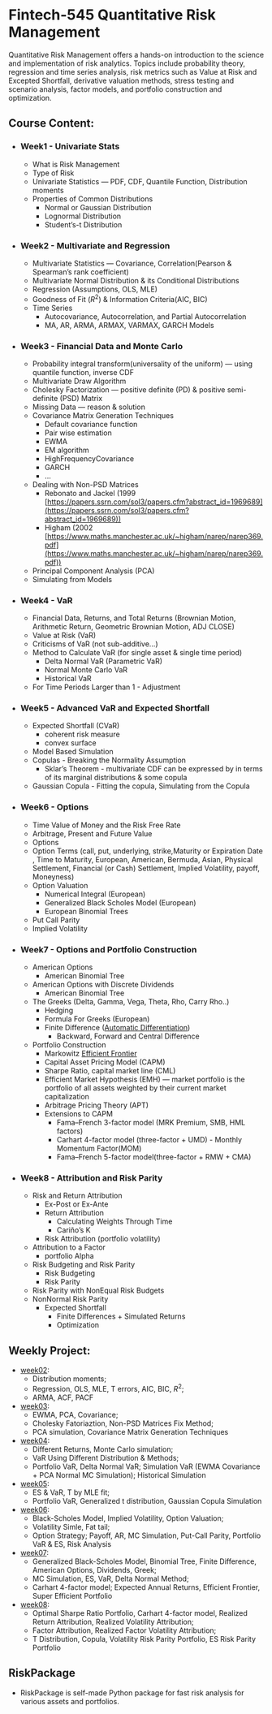 # Fintech-545 Quantitative Risk Management

Quantitative Risk Management offers a hands-on introduction to the science and implementation of risk analytics. Topics include probability theory, regression and time series analysis, risk metrics such as Value at Risk and Excepted Shortfall, derivative valuation methods, stress testing and scenario analysis, factor models, and portfolio construction and optimization.

## Course Content:
- ### Week1 - Univariate Stats
    - What is Risk Management
    - Type of Risk
    - Univariate Statistics — PDF, CDF, Quantile Function, Distribution moments
    - Properties of Common Distributions
        - Normal or Gaussian Distribution
        - Lognormal Distribution
        - Student’s-t Distribution
- ### Week2 -  Multivariate and Regression
    - Multivariate Statistics — Covariance, Correlation(Pearson & Spearman’s rank coefficient)
    - Multivariate Normal Distribution & its Conditional Distributions
    - Regression (Assumptions, OLS, MLE)
    - Goodness of Fit ($R^2$) & Information Criteria(AIC, BIC)
    - Time Series
        - Autocovariance, Autocorrelation, and Partial Autocorrelation
        - MA, AR, ARMA, ARMAX, VARMAX, GARCH Models
- ### Week3 - Financial Data and Monte Carlo
    - Probability integral transform(universality of the uniform) — using quantile function, inverse CDF
    - Multivariate Draw Algorithm
    - Cholesky Factorization — positive definite (PD) & positive semi-definite (PSD) Matrix
    - Missing Data —  reason & solution
    - Covariance Matrix Generation Techniques
        - Default covariance function
        - Pair wise estimation
        - EWMA
        - EM algorithm
        - HighFrequencyCovariance
        - GARCH
        - …
    - Dealing with Non-PSD Matrices
        - Rebonato and Jackel (1999 [https://papers.ssrn.com/sol3/papers.cfm?abstract_id=1969689](https://papers.ssrn.com/sol3/papers.cfm?abstract_id=1969689))
        - Higham (2002 [https://www.maths.manchester.ac.uk/~higham/narep/narep369.pdf](https://www.maths.manchester.ac.uk/~higham/narep/narep369.pdf))
    - Principal Component Analysis (PCA)
    - Simulating from Models
- ### Week4 - VaR
    - Financial Data, Returns, and Total Returns (Brownian Motion, Arithmetic Return, Geometric Brownian Motion, ADJ CLOSE)
    - Value at Risk (VaR)
    - Criticisms of VaR (not sub-additive…)
    - Method to Calculate VaR (for single asset & single time period)
        - Delta Normal VaR (Parametric VaR)
        - Normal Monte Carlo VaR
        - Historical VaR
    - For Time Periods Larger than 1 - Adjustment
- ### Week5 - Advanced VaR and Expected Shortfall
    - Expected Shortfall (CVaR)
        - coherent risk measure
        - convex surface
    - Model Based Simulation
    - Copulas - Breaking the Normality Assumption
        - Sklar’s Theorem - multivariate CDF can be expressed by in terms of its marginal distributions & some copula
    - Gaussian Copula - Fitting the copula, Simulating from the Copula
- ### Week6 - Options
    - Time Value of Money and the Risk Free Rate
    - Arbitrage, Present and Future Value
    - Options
    - Option Terms (call, put, underlying, strike,Maturity or Expiration Date
    , Time to Maturity, European, American, Bermuda, Asian, Physical Settlement, Financial (or Cash) Settlement, Implied Volatility, payoff, Moneyness)
    - Option Valuation
        - Numerical Integral (European)
        - Generalized Black Scholes Model (European)
        - European Binomial Trees
    - Put Call Parity
    - Implied Volatility
- ### Week7 - Options and Portfolio Construction
    - American Options
        - American Binomial Tree
    - American Options with Discrete Dividends
        - American Binomial Tree
    - The Greeks (Delta, Gamma, Vega, Theta, Rho, Carry Rho..)
        - Hedging
        - Formula For Greeks (European)
        - Finite Difference ([Automatic Differentiation](https://en.wikipedia.org/wiki/Automatic_differentiation))
            - Backward, Forward and Central Difference
    - Portfolio Construction
        - Markowitz [Efficient Frontier](https://en.wikipedia.org/wiki/Modern_portfolio_theory)
        - Capital Asset Pricing Model (CAPM)
        - Sharpe Ratio, capital market line (CML)
        - Efficient Market Hypothesis (EMH) — market portfolio is the portfolio of all assets weighted by their current market capitalization
        - Arbitrage Pricing Theory (APT)
        - Extensions to CAPM
            - Fama–French 3-factor model (MRK Premium, SMB, HML factors)
            - Carhart 4-factor model (three-factor + UMD) - Monthly Momentum Factor(MOM)
            - Fama–French 5-factor model(three-factor + RMW + CMA)
- ### Week8 - Attribution and Risk Parity
    - Risk and Return Attribution
        - Ex-Post or Ex-Ante
        - Return Attribution
            - Calculating Weights Through Time
            - Cariño’s K
        - Risk Attribution (portfolio volatility)
    - Attribution to a Factor
        - portfolio Alpha
    - Risk Budgeting and Risk Parity
        - Risk Budgeting
        - Risk Parity
    - Risk Parity with NonEqual Risk Budgets
    - NonNormal Risk Parity
        - Expected Shortfall
            - Finite Differences + Simulated Returns
            - Optimization
            
## Weekly Project:
- [week02](Week02/Project2.pdf):
  - Distribution moments;
  - Regression, OLS, MLE, T errors, AIC, BIC, $R^2$; 
  - ARMA, ACF, PACF
- [week03](Week03/week3.pdf):
  - EWMA, PCA, Covariance; 
  - Cholesky Fatoriaztion, Non-PSD Matrices Fix Method; 
  - PCA simulation, Covariance Matrix Generation Techniques
- [week04](Week04/week4.pdf):
  - Different Returns, Monte Carlo simulation; 
  - VaR Using Different Distribution & Methods; 
  - Portfolio VaR, Delta Normal VaR; Simulation VaR (EWMA Covariance + PCA Normal MC Simulation); Historical Simulation
- [week05](Week05/wee5.pdf):
  - ES & VaR, T by MLE fit; 
  - Portfolio VaR, Generalized t distribution, Gaussian Copula Simulation
- [week06](Week06/Project_week06.pdf):
  - Black-Scholes Model, Implied Volatility, Option Valuation;
  - Volatility Simle, Fat tail;
  - Option Strategy; Payoff, AR, MC Simulation, Put-Call Parity, Portfolio VaR & ES, Risk Analysis
- [week07](Week07/wee07.pdf):
  - Generalized Black-Scholes Model, Binomial Tree, Finite Difference, American Options, Dividends, Greek; 
  - MC Simulation, ES, VaR, Delta Normal Method; 
  - Carhart 4-factor model; Expected Annual Returns, Efficient Frontier, Super Efficient Portfolio
- [week08](Week08/Risk_Attribution.ipynb):
  - Optimal Sharpe Ratio Portfolio, Carhart 4-factor model, Realized Return Attribution, Realized Volatility Attribution;
  - Factor Attribution, Realized Factor Volatility Attribution;
  - T Distribution, Copula, Volatility Risk Parity Portfolio, ES Risk Parity Portfolio
  
## RiskPackage
- RiskPackage is self-made Python package for fast risk analysis for various assets and portfolios.
